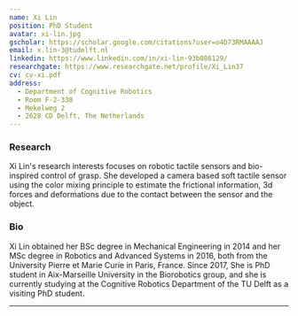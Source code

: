 ```yaml
---
name: Xi Lin
position: PhD Student
avatar: xi-lin.jpg
gscholar: https://scholar.google.com/citations?user=o4D73RMAAAAJ
email: x.lin-3@tudelft.nl
linkedin: https://www.linkedin.com/in/xi-lin-93b086129/
researchgate: https://www.researchgate.net/profile/Xi_Lin37
cv: cv-xi.pdf
address:
  - Department of Cognitive Robotics
  - Room F-2-330
  - Mekelweg 2
  - 2628 CD Delft, The Netherlands
---
```



### Research

Xi Lin's research interests focuses on robotic tactile sensors and bio-inspired control of grasp. She developed a camera based soft tactile sensor using the color mixing principle to estimate the frictional information, 3d forces and deformations due to the contact between the sensor and the object.


### Bio

Xi Lin obtained her BSc degree in Mechanical Engineering in 2014 and her MSc degree in Robotics and Advanced Systems in 2016, both from the University Pierre et Marie Curie in Paris, France. Since 2017, She is PhD student in Aix-Marseille University in the Biorobotics group, and she is currently studying at the Cognitive Robotics Department of the TU Delft as a visiting PhD student.

<hr>
